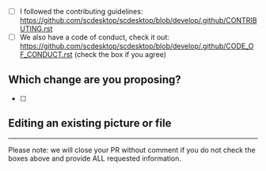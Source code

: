 <!--
	Thank you for contributing!

	Please confirm this pull request meets the following requirements:
-->

- [ ] I followed the contributing guidelines: <https://github.com/scdesktop/scdesktop/blob/develop/.github/CONTRIBUTING.rst>
- [ ] We also have a code of conduct, 
check it out: <https://github.com/scdesktop/scdesktop/blob/develop/.github/CODE_OF_CONDUCT.rst> (check the box if you agree)

## Which change are you proposing?
- [ ] 

## Editing an existing picture or file


---

Please note: we will close your PR without comment if you do not check the boxes above and provide ALL requested information.
